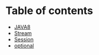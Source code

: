 # Table of contents

* [JAVA8](README.md)
* [Stream](java2.md)
* [Session](session.md)
* [optional](optional.md)

